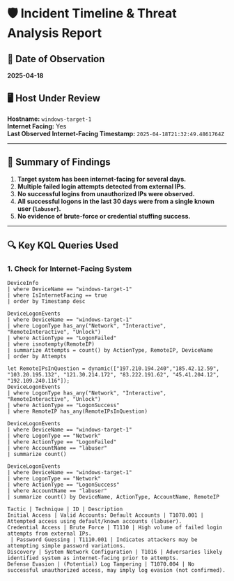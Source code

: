 # 🛡️ Incident Timeline & Threat Analysis Report

## 📅 Date of Observation
**2025-04-18**

## 🖥️ Host Under Review
**Hostname:** `windows-target-1`  
**Internet Facing:** Yes  
**Last Observed Internet-Facing Timestamp:** `2025-04-18T21:32:49.4861764Z`

---

## 📌 Summary of Findings

1. **Target system has been internet-facing for several days.**
2. **Multiple failed login attempts detected from external IPs.**
3. **No successful logins from unauthorized IPs were observed.**
4. **All successful logons in the last 30 days were from a single known user (`labuser`).**
5. **No evidence of brute-force or credential stuffing success.**

---

## 🔍 Key KQL Queries Used

### 1. Check for Internet-Facing System
```kql
DeviceInfo
| where DeviceName == "windows-target-1"
| where IsInternetFacing == true
| order by Timestamp desc

DeviceLogonEvents
| where DeviceName == "windows-target-1"
| where LogonType has_any("Network", "Interactive", "RemoteInteractive", "Unlock")
| where ActionType == "LogonFailed"
| where isnotempty(RemoteIP)
| summarize Attempts = count() by ActionType, RemoteIP, DeviceName
| order by Attempts

let RemoteIPsInQuestion = dynamic(["197.210.194.240","185.42.12.59", "103.20.195.132", "121.30.214.172", "83.222.191.62", "45.41.204.12", "192.109.240.116"]);
DeviceLogonEvents
| where LogonType has_any("Network", "Interactive", "RemoteInteractive", "Unlock")
| where ActionType == "LogonSuccess"
| where RemoteIP has_any(RemoteIPsInQuestion)

DeviceLogonEvents
| where DeviceName == "windows-target-1"
| where LogonType == "Network"
| where ActionType == "LogonFailed"
| where AccountName == "labuser"
| summarize count()

DeviceLogonEvents
| where DeviceName == "windows-target-1"
| where LogonType == "Network"
| where ActionType == "LogonSuccess"
| where AccountName == "labuser"
| summarize count() by DeviceName, ActionType, AccountName, RemoteIP

Tactic | Technique | ID | Description
Initial Access | Valid Accounts: Default Accounts | T1078.001 | Attempted access using default/known accounts (labuser).
Credential Access | Brute Force | T1110 | High volume of failed login attempts from external IPs.
 | Password Guessing | T1110.001 | Indicates attackers may be attempting simple password variations.
Discovery | System Network Configuration | T1016 | Adversaries likely identified system as internet-facing prior to attempts.
Defense Evasion | (Potential) Log Tampering | T1070.004 | No successful unauthorized access, may imply log evasion (not confirmed).
